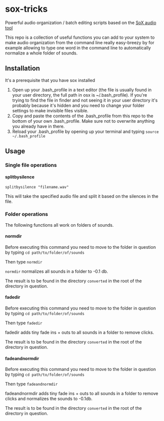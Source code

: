 # sox-tricks
Powerful audio organization / batch editing scripts based on the [SoX audio tool](http://sox.sourceforge.net/)

This repo is a collection of useful functions you can add to your system to make audio organization from the command line really easy-breezy by for example allowing to type one word in the command line to automatically normalize a whole folder of sounds. 

## Installation
It's a prerequisite that you have sox installed

1. Open up your .bash_profile in a text editor (the file is usually found in your user directory, the full path in osx is ~/.bash_profile). If you're trying to find the file in finder and not seeing it in your user directory it's probably because it's hidden and you need to change your folder settings to make invisible files visible. 
2. Copy and paste the contents of the .bash_profile from this repo to the bottom of your own .bash_profile. Make sure not to overwrite anything you already have in there. 
3. Reload your .bash_profile by opening up your terminal and typing `source ~/.bash_profile`

## Usage

### Single file operations

#### splitbysilence

`splitbysilence "filename.wav"`

This will take the specified audio file and split it based on the silences in the file. 

### Folder operations

The following functions all work on folders of sounds.

#### normdir

Before executing this command you need to move to the folder in question by typing `cd path/to/folder/of/sounds`

Then type `normdir`

`normdir` normalizes all sounds in a folder to -0.1 db. 

The result is to be found in the directory `converted` in the root of the directory in question.

#### fadedir

Before executing this command you need to move to the folder in question by typing `cd path/to/folder/of/sounds`

Then type `fadedir`

fadedir adds tiny fade ins + outs to all sounds in a folder to remove clicks. 

The result is to be found in the directory `converted` in the root of the directory in question.

#### fadeandnormdir
Before executing this command you need to move to the folder in question by typing `cd path/to/folder/of/sounds`

Then type `fadeandnormdir`

fadeandnormdir adds tiny fade ins + outs to all sounds in a folder to remove clicks and normalizes the sounds to -0.1db. 

The result is to be found in the directory `converted` in the root of the directory in question.
